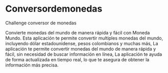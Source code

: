 # Conversordemonedas
Challenge conversor de monedas

Convierte monedas del mundo de manera rápida y fácil con Moneda Mundo. Esta aplicación te permite convertir multiples monedas del mundo, incluyendo dólar estadounidense, pesos colombianos y muchas más, La aplicación te permite convertir monedas del mundo de manera rápida y fácil, sin necesidad de buscar información en línea, La aplicación te ayuda de forma actualizada en tiempo real, lo que te asegura de obtener la información más precisa.
